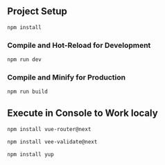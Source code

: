 ## Project Setup

```sh
npm install
```

### Compile and Hot-Reload for Development

```sh
npm run dev
```

### Compile and Minify for Production

```sh
npm run build
```

## Execute in Console to Work localy

```sh
npm install vue-router@next
```
```sh
npm install vee-validate@next
```
```sh
npm install yup
```
